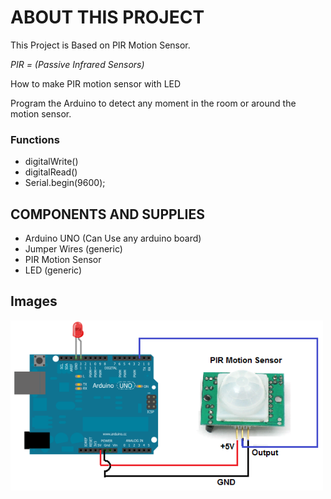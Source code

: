# ABOUT THIS PROJECT

This Project is Based on PIR Motion Sensor.

_PIR = (Passive Infrared Sensors)_

How to make PIR motion sensor with LED

Program the Arduino to detect any moment in the room or around the motion sensor.

### Functions

- digitalWrite()
- digitalRead()
- Serial.begin(9600);

## COMPONENTS AND SUPPLIES

- Arduino UNO (Can Use any arduino board)
- Jumper Wires (generic)
- PIR Motion Sensor
- LED (generic)

## Images

<img width="500px" src="https://github.com/sasankaweera123/Arduino-Learning/blob/main/Session_09/IMG/img.png">

